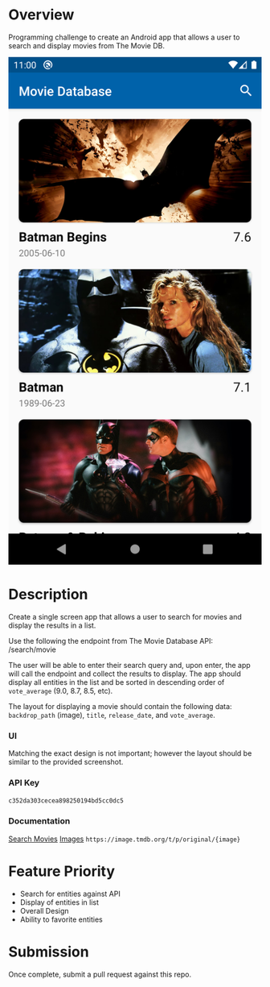 # Overview
Programming challenge to create an Android app that allows a user to search and display movies from The Movie DB.

<img src="./Screenshot.png">

# Description
Create a single screen app that allows a user to search for movies and display the results in a list.

Use the following the endpoint from The Movie Database API: /search/movie

The user will be able to enter their search query and, upon enter, the app will call the endpoint and collect the results to display. The app should display all entities in the list and be sorted in descending order of `vote_average` (9.0, 8.7, 8.5, etc).

The layout for displaying a movie should contain the following data: `backdrop_path` (image), `title`, `release_date`, and `vote_average`.

### UI
Matching the exact design is not important; however the layout should be similar to the provided screenshot.

### API Key
`c352da303cecea898250194bd5cc0dc5`

### Documentation
[Search Movies](https://developers.themoviedb.org/3/search/search-movies)
[Images](https://developers.themoviedb.org/3/getting-started/images)
`https://image.tmdb.org/t/p/original/{image}`

# Feature Priority
- Search for entities against API
- Display of entities in list
- Overall Design
- Ability to favorite entities

# Submission
Once complete, submit a pull request against this repo.
